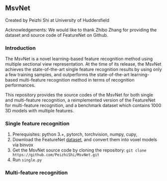 ## MsvNet
Created by Peizhi Shi at University of Huddersfield

Acknowledgements: We would like to thank Zhibo Zhang for providing the dataset and source code of FeatureNet on Github. 

### Introduction
The MsvNet is a novel learning-based feature recognition method using multiple sectional view representation. At the time of its release, the MsvNet achieves the state-of-the-art single feature recognition results by using only a few training samples, and outperforms the state-of-the-art learning-based multi-feature recognition method in terms of recognition performances.

This repository provides the source codes of the MsvNet for both single and multi-feature recognition, a reimplemented version of the FeatureNet for multi-feature recognition, and a benchmark dataset which contains 1000 3D models with multiple features.

### Single feature recognition

1. Prerequisites: python 3.+, pytorch, torchvision, numpy, cupy, 
2. Download the FeatureNet [dataset](https://github.com/madlabub/Machining-feature-dataset), and convert them into voxel models via binvox
3. Get the MsvNet source code by cloning the repository: `git clone https://github.com/PeizhiShi/MsvNet.git`
4. Run `single.py`


### Multi-feature recognition
